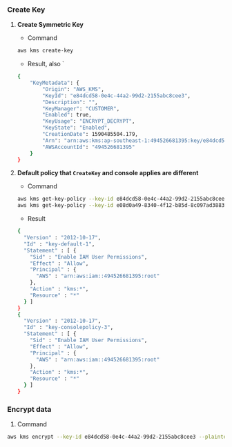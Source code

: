 ### Create  Key

1. **Create Symmetric Key**

   * Command

   ```bash
   aws kms create-key
   ```

   * Result, also `

   ```bash
   {
       "KeyMetadata": {
           "Origin": "AWS_KMS",
           "KeyId": "e84dcd58-0e4c-44a2-99d2-2155abc8cee3",
           "Description": "",
           "KeyManager": "CUSTOMER",
           "Enabled": true,
           "KeyUsage": "ENCRYPT_DECRYPT",
           "KeyState": "Enabled",
           "CreationDate": 1590485504.179,
           "Arn": "arn:aws:kms:ap-southeast-1:494526681395:key/e84dcd58-0e4c-44a2-99d2-2155abc8cee3",
           "AWSAccountId": "494526681395"
       }
   }
   ```

2. **Default policy that `CreateKey` and console applies are different**

   * Command

   ```bash
   aws kms get-key-policy --key-id e84dcd58-0e4c-44a2-99d2-2155abc8cee3 --policy-name default --output text
   aws kms get-key-policy --key-id e08d0a49-8340-4f12-b85d-8c097ad3883a --policy-name default --output text
   ```

   * Result

   ```bash
   {
     "Version" : "2012-10-17",
     "Id" : "key-default-1",
     "Statement" : [ {
       "Sid" : "Enable IAM User Permissions",
       "Effect" : "Allow",
       "Principal" : {
         "AWS" : "arn:aws:iam::494526681395:root"
       },
       "Action" : "kms:*",
       "Resource" : "*"
     } ]
   }
   {
     "Version" : "2012-10-17",
     "Id" : "key-consolepolicy-3",
     "Statement" : [ {
       "Sid" : "Enable IAM User Permissions",
       "Effect" : "Allow",
       "Principal" : {
         "AWS" : "arn:aws:iam::494526681395:root"
       },
       "Action" : "kms:*",
       "Resource" : "*"
     } ]
   }
   ```



### Encrypt data

1. Command

```bash
aws kms encrypt --key-id e84dcd58-0e4c-44a2-99d2-2155abc8cee3 --plaintext file://config-plaintext.json --output text --query CiphertextBlob | base64 --decode > config-encrypted.json
```


